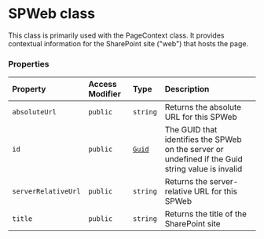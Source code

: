 # SPWeb class





This class is primarily used with the PageContext class. It provides contextual 
information for the SharePoint site ("web") that hosts the page.



### Properties

| Property	   | Access Modifier | Type	| Description|
|:-------------|:----|:-------|:-----------|
|`absoluteUrl`     | `public` | `string` | Returns the absolute URL for this SPWeb |
|`id`     | `public` | [`Guid`](Guid.md) | The GUID that identifies the SPWeb on the server or undefined if the Guid string  value is invalid |
|`serverRelativeUrl`     | `public` | `string` | Returns the server-relative URL for this SPWeb |
|`title`     | `public` | `string` | Returns the title of the SharePoint site |





